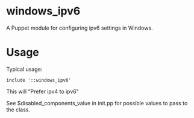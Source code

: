 # windows_ipv6

A Puppet module for configuring ipv6 settings in Windows.

# Usage

Typical usage:

    include '::windows_ipv6'

This will "Prefer ipv4 to ipv6"

See $disabled_components_value in init.pp for possible values to pass to the
class. 


